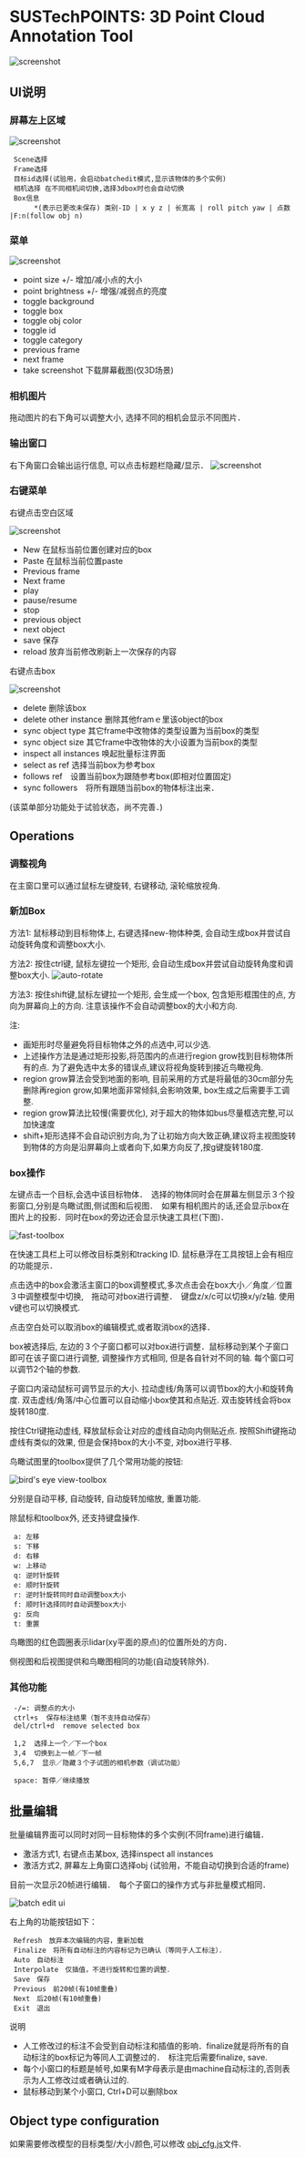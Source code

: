 # SUSTechPOINTS: 3D Point Cloud Annotation Tool

![screenshot](./doc/screenshot.png)


## UI说明

### 屏幕左上区域

![screenshot](./doc/header.png)

     Scene选择
     Frame选择
     目标id选择(试验用，会启动batchedit模式,显示该物体的多个实例)
     相机选择 在不同相机间切换,选择3dbox时也会自动切换
     Box信息
          *(表示已更改未保存) 类别-ID | x y z | 长宽高 | roll pitch yaw | 点数 |F:n(follow obj n)

### 菜单

![screenshot](./doc/view-menu.png)

- point size +/- 增加/减小点的大小
- point brightness +/- 增强/减弱点的亮度
- toggle background
- toggle box
- toggle obj color
- toggle id
- toggle category
- previous frame
- next frame
- take screenshot 下载屏幕截图(仅3D场景)

### 相机图片

拖动图片的右下角可以调整大小, 选择不同的相机会显示不同图片．

### 输出窗口
右下角窗口会输出运行信息, 可以点击标题栏隐藏/显示．
![screenshot](./doc/output-window.png)

### 右键菜单

右键点击空白区域

![screenshot](./doc/contextmenu.png)

- New 在鼠标当前位置创建对应的box
- Paste 在鼠标当前位置paste
- Previous frame
- Next frame
- play
- pause/resume
- stop
- previous object
- next object
- save 保存
- reload 放弃当前修改刷新上一次保存的内容

右键点击box

![screenshot](./doc/contextmenu-obj.png)

- delete 删除该box
- delete other instance 删除其他framｅ里该object的box
- sync object type 其它frame中改物体的类型设置为当前box的类型
- sync object size 其它frame中改物体的大小设置为当前box的类型
- inspect all instances 唤起批量标注界面
- select as ref  选择当前box为参考box
- follows ref　设置当前box为跟随参考box(即相对位置固定)
- sync followers　将所有跟随当前box的物体标注出来．

(该菜单部分功能处于试验状态，尚不完善．)


## Operations


### 调整视角

在主窗口里可以通过鼠标左键旋转, 右键移动, 滚轮缩放视角.


### 新加Box

方法1: 鼠标移动到目标物体上, 右键选择new-物体种类, 会自动生成box并尝试自动旋转角度和调整box大小.

方法2: 按住ctrl键, 鼠标左键拉一个矩形, 会自动生成box并尝试自动旋转角度和调整box大小.
![auto-rotate](./doc/auto-rotate.gif)

方法3: 按住shift键,鼠标左键拉一个矩形, 会生成一个box, 包含矩形框围住的点, 方向为屏幕向上的方向. 注意该操作不会自动调整box的大小和方向.

注:
- 画矩形时尽量避免将目标物体之外的点选中,可以少选.
- 上述操作方法是通过矩形投影,将范围内的点进行region grow找到目标物体所有的点. 为了避免选中太多的错误点,建议将视角旋转到接近鸟瞰视角. 
- region grow算法会受到地面的影响, 目前采用的方式是将最低的30cm部分先删除再region grow,如果地面非常倾斜,会影响效果, box生成之后需要手工调整.
- region grow算法比较慢(需要优化), 对于超大的物体如bus尽量框选完整,可以加快速度
- shift+矩形选择不会自动识别方向,为了让初始方向大致正确,建议将主视图旋转到物体的方向是沿屏幕向上或者向下,如果方向反了,按g键旋转180度.

  

### box操作

左键点击一个目标,会选中该目标物体．　选择的物体同时会在屏幕左侧显示３个投影窗口,分别是鸟瞰试图,侧试图和后视图．　如果有相机图片的话,还会显示box在图片上的投影．同时在box的旁边还会显示快速工具栏(下图)．

![fast-toolbox](./doc/fast-toolbox.png)

在快速工具栏上可以修改目标类别和tracking ID. 鼠标悬浮在工具按钮上会有相应的功能提示．


点击选中的box会激活主窗口的box调整模式,多次点击会在box大小／角度／位置３中调整模型中切换,　拖动可对box进行调整．　键盘z/x/c可以切换x/y/z轴. 使用v键也可以切换模式.

点击空白处可以取消box的编辑模式,或者取消box的选择．


box被选择后, 左边的３个子窗口都可以对box进行调整．鼠标移动到某个子窗口即可在该子窗口进行调整, 调整操作方式相同, 但是各自针对不同的轴. 每个窗口可以调节2个轴的参数.

子窗口内滚动鼠标可调节显示的大小. 拉动虚线/角落可以调节box的大小和旋转角度. 双击虚线/角落/中心位置可以自动缩小box使其和点贴近. 双击旋转线会将box旋转180度.

按住Ctrl键拖动虚线, 释放鼠标会让对应的虚线自动向内侧贴近点.
按照Shift键拖动虚线有类似的效果, 但是会保持box的大小不变, 对box进行平移.

鸟瞰试图里的toolbox提供了几个常用功能的按钮:

![bird's eye view-toolbox](./doc/bev-toolbox.png)

分别是自动平移, 自动旋转, 自动旋转加缩放, 重置功能.

除鼠标和toolbox外, 还支持键盘操作.

     a: 左移
     s: 下移
     d: 右移
     w: 上移动
     q: 逆时针旋转
     e: 顺时针旋转
     r: 逆时针旋转同时自动调整box大小
     f: 顺时针选择同时自动调整box大小
     g: 反向
     t: 重置

鸟瞰图的红色圆圈表示lidar(xy平面的原点)的位置所处的方向．

侧视图和后视图提供和鸟瞰图相同的功能(自动旋转除外).


### 其他功能

     -/=: 调整点的大小
     ctrl+s  保存标注结果（暂不支持自动保存）
     del/ctrl+d  remove selected box

     1,2  选择上一个／下一个box
     3,4  切换到上一帧／下一帧
     5,6,7  显示／隐藏３个子试图的相机参数（调试功能）

     space: 暂停／继续播放

## 批量编辑

批量编辑界面可以同时对同一目标物体的多个实例(不同frame)进行编辑．　

- 激活方式1, 右键点击某box, 选择inspect all instances
- 激活方式2, 屏幕左上角窗口选择obj (试验用，不能自动切换到合适的frame)

目前一次显示20帧进行编辑．　每个子窗口的操作方式与非批量模式相同．

![batch edit ui](./doc/batch-edit.png)

右上角的功能按钮如下：

     Refresh　放弃本次编辑的内容，重新加载
     Finalize　将所有自动标注的内容标记为已确认（等同于人工标注）．
     Auto　自动标注
     Interpolate　仅插值，不进行旋转和位置的调整．
     Save　保存
     Previous　前20帧(有10帧重叠)
     Next　后20帧(有10帧重叠)
     Exit　退出

说明
- 人工修改过的标注不会受到自动标注和插值的影响．finalize就是将所有的自动标注的box标记为等同人工调整过的．　标注完后需要finalize, save.
- 每个小窗口的标题是帧号,如果有M字母表示是由machine自动标注的,否则表示为人工修改过或者确认过的.
- 鼠标移动到某个小窗口, Ctrl+D可以删除box
  



## Object type configuration

如果需要修改模型的目标类型/大小/颜色,可以修改 [obj_cfg.js](src/public/js/../../../public/js/obj_cfg.js)文件.
